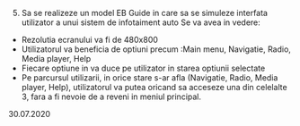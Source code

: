 5.	Sa se realizeze un model EB Guide in care sa se simuleze interfata utilizator a unui sistem de infotaiment auto
Se va avea in vedere: 
-	Rezolutia ecranului va fi de 480x800
-	Utilizatorul va beneficia de optiuni precum :Main menu, Navigatie, Radio, Media player, Help
-	Fiecare optiune in va duce pe utilizator in starea optiunii selectate
-	Pe parcursul utilizarii, in orice stare s-ar afla (Navigatie, Radio, Media player, Help), utilizatorul va putea oricand sa acceseze una din celelalte 3, fara a fi nevoie de a reveni in meniul principal.

30.07.2020